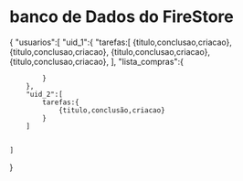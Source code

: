 # banco de Dados do FireStore
{
    "usuarios":[
        "uid_1":{
            "tarefas:[
                {titulo,conclusao,criacao},
                {titulo,conclusao,criacao},
                {titulo,conclusao,criacao},
                {titulo,conclusao,criacao},
            ],
            "lista_compras":{
                
            }
        },
        "uid_2":[
            tarefas:{
                {titulo,conclusão,criacao}
            }
        ]


    ]
}

